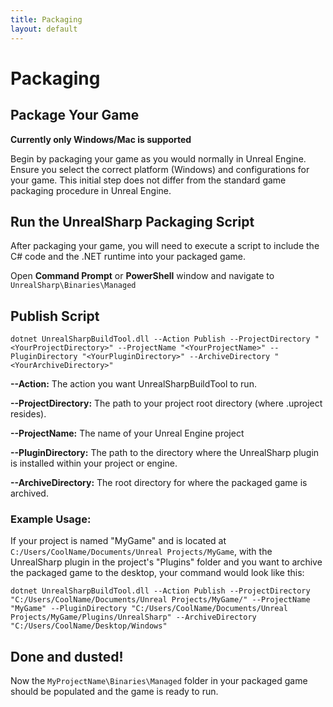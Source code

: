 ```yaml
---
title: Packaging
layout: default
---
```

# Packaging 

## Package Your Game

**Currently only Windows/Mac is supported**

Begin by packaging your game as you would normally in Unreal Engine. Ensure you select the correct platform (Windows) and configurations for your game. This initial step does not differ from the standard game packaging procedure in Unreal Engine.

## Run the UnrealSharp Packaging Script

After packaging your game, you will need to execute a script to include the C# code and the .NET runtime into your packaged game.

Open **Command Prompt** or **PowerShell** window and navigate to ```UnrealSharp\Binaries\Managed```

## Publish Script
```dotnet UnrealSharpBuildTool.dll --Action Publish --ProjectDirectory "<YourProjectDirectory>" --ProjectName "<YourProjectName>" --PluginDirectory "<YourPluginDirectory>" --ArchiveDirectory "<YourArchiveDirectory>"```

**--Action:** The action you want UnrealSharpBuildTool to run.

**--ProjectDirectory:** The path to your project root directory (where .uproject resides).

**--ProjectName:** The name of your Unreal Engine project

**--PluginDirectory:** The path to the directory where the UnrealSharp plugin is installed within your project or engine.

**--ArchiveDirectory:** The root directory for where the packaged game is archived.

### Example Usage:
If your project is named "MyGame" and is located at ```C:/Users/CoolName/Documents/Unreal Projects/MyGame```, with the UnrealSharp plugin in the project's "Plugins" folder and you want to archive the packaged game to the desktop, your command would look like this:

```dotnet UnrealSharpBuildTool.dll --Action Publish --ProjectDirectory "C:/Users/CoolName/Documents/Unreal Projects/MyGame/" --ProjectName "MyGame" --PluginDirectory "C:/Users/CoolName/Documents/Unreal Projects/MyGame/Plugins/UnrealSharp" --ArchiveDirectory "C:/Users/CoolName/Desktop/Windows"```

## Done and dusted!

Now the ```MyProjectName\Binaries\Managed``` folder in your packaged game should be populated and the game is ready to run.

